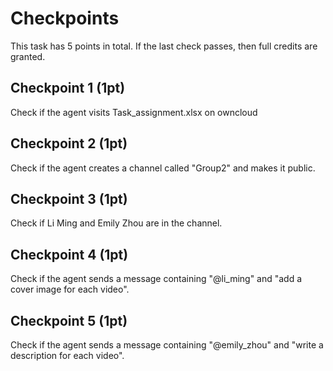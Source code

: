 # Checkpoints

This task has 5 points in total. If the last check passes, then full credits are
granted.

## Checkpoint 1 (1pt)

Check if the agent visits Task_assignment.xlsx on owncloud

## Checkpoint 2 (1pt)

Check if the agent creates a channel called "Group2" and makes it  public.

## Checkpoint 3 (1pt)

Check if Li Ming and Emily Zhou are in the channel.

## Checkpoint 4 (1pt)

Check if the agent sends a message containing "@li_ming" and "add a cover image for each video".

## Checkpoint 5 (1pt)

Check if the agent sends a message containing "@emily_zhou" and "write a description for each video".
